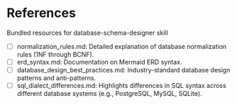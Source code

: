 # References

Bundled resources for database-schema-designer skill

- [ ] normalization_rules.md: Detailed explanation of database normalization rules (1NF through BCNF).
- [ ] erd_syntax.md: Documentation on Mermaid ERD syntax.
- [ ] database_design_best_practices.md: Industry-standard database design patterns and anti-patterns.
- [ ] sql_dialect_differences.md: Highlights differences in SQL syntax across different database systems (e.g., PostgreSQL, MySQL, SQLite).
